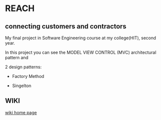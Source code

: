 # REACH
## connecting customers and contractors

My final project in Software Engineering course at my college(HIT), second year.

In this project you can see the MODEL VIEW CONTROL (MVC) architectural pattern and

2 design patterns:

- Factory Method
  
- Singelton




## WIKI

[wiki home page](https://github.com/orelger/REACH/wiki)


